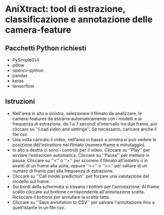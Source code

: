 # AniXtract: tool di estrazione, classificazione e annotazione delle camera-feature

## Pacchetti Python richiesti
 - PySimpleGUI
 - pillow
 - opencv-python
 - pandas
 - keras
 - tensorflow

## Istruzioni

 - Nell'area in alto a sinistra, selezionare il filmato da analizzare, le camera-features da estrarre automaticamente con i modelli e la frequenza
di estrazione, da 1 a 7 secondi d'intervallo tra due frame, poi cliccare su ''Load video and settings''. Se necessario, caricare anche il file csv.
 - Una volta caricato il video, nell'area in basso a sinistra si può vedere la posizione dell'estrattore nel filmato (numero frame e minutaggio).
 - In alto a destra ci sono i controlli per il video. Cliccare su ''Play'' per avviare l'estrazioen automatica. Cliccare su ''Pause'' per mettere in pausa.
 Cliccare su ''<'' o ''>'' per scorrere il filmato all'indietro o in avanti di un frame alla volta, oppure ''<<'' o ''>>'' per saltare di un numero
 di frame pari alla frequenza di estrazione.
 - Cliccare su ''Call model prediction'' per forzare una valutazione del modello sul frame.
 - Sui bordi della schermata si trovano i bottoni per l'annotazione. Al frame scelto cliccare sul bottone corrispondente all'annotazione scelta. Ricliccare
 il bottone per annullare la scelta fatta.
 - Cliccare su ''Save annotation to CSV'' per salvare l'annotazione fino a quell'istante in un file csv.
